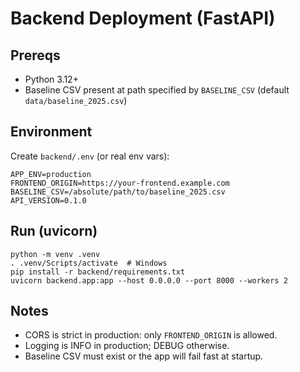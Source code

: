 # Backend Deployment (FastAPI)

## Prereqs
- Python 3.12+
- Baseline CSV present at path specified by `BASELINE_CSV` (default `data/baseline_2025.csv`)

## Environment
Create `backend/.env` (or real env vars):

```
APP_ENV=production
FRONTEND_ORIGIN=https://your-frontend.example.com
BASELINE_CSV=/absolute/path/to/baseline_2025.csv
API_VERSION=0.1.0
```

## Run (uvicorn)
```
python -m venv .venv
. .venv/Scripts/activate  # Windows
pip install -r backend/requirements.txt
uvicorn backend.app:app --host 0.0.0.0 --port 8000 --workers 2
```

## Notes
- CORS is strict in production: only `FRONTEND_ORIGIN` is allowed.
- Logging is INFO in production; DEBUG otherwise.
- Baseline CSV must exist or the app will fail fast at startup. 